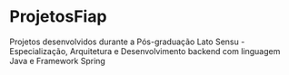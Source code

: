 # ProjetosFiap
Projetos desenvolvidos durante a Pós-graduação Lato Sensu - Especialização, Arquitetura e Desenvolvimento backend com linguagem Java e Framework Spring
